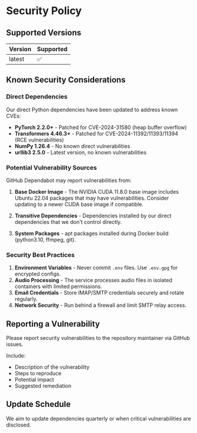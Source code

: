# Security Policy

## Supported Versions

| Version | Supported          |
| ------- | ------------------ |
| latest  | :white_check_mark: |

## Known Security Considerations

### Direct Dependencies
Our direct Python dependencies have been updated to address known CVEs:
- **PyTorch 2.2.0+** - Patched for CVE-2024-31580 (heap buffer overflow)
- **Transformers 4.46.3+** - Patched for CVE-2024-11392/11393/11394 (RCE vulnerabilities)
- **NumPy 1.26.4** - No known direct vulnerabilities
- **urllib3 2.5.0** - Latest version, no known vulnerabilities

### Potential Vulnerability Sources
GitHub Dependabot may report vulnerabilities from:

1. **Base Docker Image** - The NVIDIA CUDA 11.8.0 base image includes Ubuntu 22.04 packages that may have vulnerabilities. Consider updating to a newer CUDA base image if compatible.

2. **Transitive Dependencies** - Dependencies installed by our direct dependencies that we don't control directly.

3. **System Packages** - apt packages installed during Docker build (python3.10, ffmpeg, git).

### Security Best Practices

1. **Environment Variables** - Never commit `.env` files. Use `.env.gpg` for encrypted configs.
2. **Audio Processing** - The service processes audio files in isolated containers with limited permissions.
3. **Email Credentials** - Store IMAP/SMTP credentials securely and rotate regularly.
4. **Network Security** - Run behind a firewall and limit SMTP relay access.

## Reporting a Vulnerability

Please report security vulnerabilities to the repository maintainer via GitHub issues.

Include:
- Description of the vulnerability
- Steps to reproduce
- Potential impact
- Suggested remediation

## Update Schedule

We aim to update dependencies quarterly or when critical vulnerabilities are disclosed.